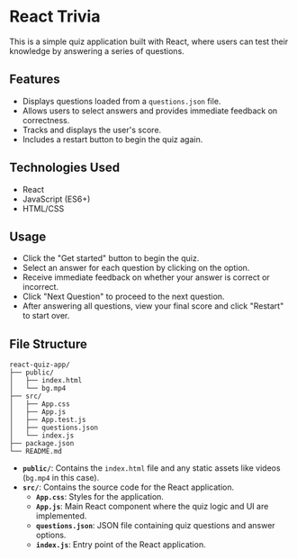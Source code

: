 # React Trivia

This is a simple quiz application built with React, where users can test their knowledge by answering a series of questions.

## Features

- Displays questions loaded from a `questions.json` file.
- Allows users to select answers and provides immediate feedback on correctness.
- Tracks and displays the user's score.
- Includes a restart button to begin the quiz again.

## Technologies Used

- React
- JavaScript (ES6+)
- HTML/CSS

## Usage

- Click the "Get started" button to begin the quiz.
- Select an answer for each question by clicking on the option.
- Receive immediate feedback on whether your answer is correct or incorrect.
- Click "Next Question" to proceed to the next question.
- After answering all questions, view your final score and click "Restart" to start over.

## File Structure

```
react-quiz-app/
├── public/
│   ├── index.html
│   └── bg.mp4
├── src/
│   ├── App.css
│   ├── App.js
│   ├── App.test.js
│   ├── questions.json
│   └── index.js
├── package.json
└── README.md
```

- **`public/`**: Contains the `index.html` file and any static assets like videos (`bg.mp4` in this case).
- **`src/`**: Contains the source code for the React application.
  - **`App.css`**: Styles for the application.
  - **`App.js`**: Main React component where the quiz logic and UI are implemented.
  - **`questions.json`**: JSON file containing quiz questions and answer options.
  - **`index.js`**: Entry point of the React application.

